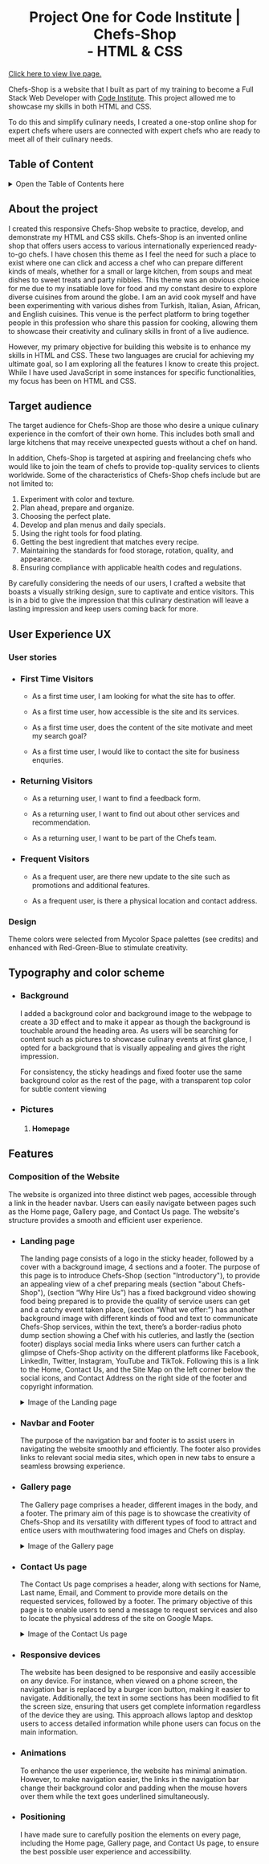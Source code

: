 <h1 align="center">Project One for Code Institute | Chefs-Shop <br>- HTML & CSS</h1>

[Click here to view live page.](https://codeinstitute.net/) <!-- add link to the website picture here -->

Chefs-Shop is a website that I built as part of my training to become a Full Stack Web Developer with [Code Institute](https://codeinstitute.net/). This project allowed me to showcase my skills in both HTML and CSS.

To do this and simplify culinary needs, I created a one-stop online shop for expert chefs where users are connected with expert chefs who are ready to meet all of their culinary needs.



## Table of Content
<details><summary>Open the Table of Contents here </summary>

[About the project](#about-the-project) 

[Target audience](#target-audience)

[User Experience UX](#user-experience-ux)

 - [User stories](#user-stories)
 - [Design](#design)

[Typography and color scheme](#typography-and-color-scheme)


[Features](#features)

 - [Composition of the Website](#composition-of-the-website)
 - Responsiveness
 - Animations

</details>

## About the project

I created this responsive Chefs-Shop website to practice, develop, and demonstrate my HTML and CSS skills. Chefs-Shop is an invented online shop that offers users access to various internationally experienced ready-to-go chefs. I have chosen this theme as I feel the need for such a place to exist where one can click and access a chef who can prepare different kinds of meals, whether for a small or large kitchen, from soups and meat dishes to sweet treats and party nibbles. This theme was an obvious choice for me due to my insatiable love for food and my constant desire to explore diverse cuisines from around the globe. I am an avid cook myself and have been experimenting with various dishes from Turkish, Italian, Asian, African, and English cuisines. This venue is the perfect platform to bring together people in this profession who share this passion for cooking, allowing them to showcase their creativity and culinary skills in front of a live audience.

However, my primary objective for building this website is to enhance my skills in HTML and CSS. These two languages are crucial for achieving my ultimate goal, so I am exploring all the features I know to create this project. While I have used JavaScript in some instances for specific functionalities, my focus has been on HTML and CSS.


## Target audience

The target audience for Chefs-Shop are those who desire a unique culinary experience in the comfort of their own home. This includes both small and large kitchens that may receive unexpected guests without a chef on hand.

In addition, Chefs-Shop is targeted at aspiring and freelancing chefs who would like to join the team of chefs to provide top-quality services to clients worldwide. Some of the characteristics of Chefs-Shop chefs include but are not limited to:

 1. Experiment with color and texture.
 2. Plan ahead, prepare and organize.
 3. Choosing the perfect plate.
 4. Develop and plan menus and daily specials.
 5. Using the right tools for food plating.
 6. Getting the best ingredient that matches every recipe.
 7. Maintaining the standards for food storage, rotation, quality, and appearance.
 8. Ensuring compliance with applicable health codes and regulations.

By carefully considering the needs of our users, I crafted a website that boasts a visually striking design, sure to captivate and entice visitors. This is in a bid to give the impression that this culinary destination will leave a lasting impression and keep users coming back for more.


## User Experience UX

 ### User stories

- ### First Time Visitors

  - As a first time user, I am looking for what the site has to offer.

  - As a first time user, how accessible is the site and its services.

  - As a first time user, does the content of the site motivate and meet my search goal?
  - As a first time user, I would like to contact the site for business enquries.

- ### Returning Visitors

  - As a returning user, I want to find a feedback form.

  - As a returning user, I want to find out about other services and recommendation.

  - As a returning user, I want to be part of the Chefs team.

- ### Frequent Visitors

  - As a frequent user, are there new update to the site such as promotions and additional features.

  - As a frequent user, is there a physical location and contact address.

 ### Design

 Theme colors were selected from Mycolor Space palettes (see credits) and enhanced with Red-Green-Blue to stimulate creativity.


## Typography and color scheme

- ### Background
  I added a background color and background image to the webpage to create a 3D effect and to make it appear as though the background is touchable around the heading area. As users will be searching for content such as pictures to showcase culinary events at first glance, I opted for a background that is visually appealing and gives the right impression.

  For consistency, the sticky headings and fixed footer use the same background color as the rest of the page, with a transparent top color for subtle content viewing

- ### Pictures
  1. #### Homepage

<!-- Will add the section later when I've written some code for the web -->


## Features

  ### Composition of the Website
  The website is organized into three distinct web pages, accessible through a link in the header navbar. Users can easily navigate between pages such as the Home page, Gallery page, and Contact Us page. The website's structure provides a smooth and efficient user experience.

  - ### Landing page
    The landing page consists of a logo in the sticky header, followed by a cover with a background image, 4 sections and a footer.
    The purpose of this page is to introduce Chefs-Shop (section "Introductory"), to provide an appealing view of a chef preparing meals (section "about Chefs-Shop"), (section “Why Hire Us”) has a fixed background video showing food being prepared is to provide the quality of service users can get and a catchy event taken place, (section “What we offer:”) has another background image with different kinds of food and text to communicate Chefs-Shop services, within the text, there’s a border-radius photo dump section showing a Chef with his cutleries, and lastly the (section footer) displays social media links where users can further catch a glimpse of Chefs-Shop activity on the different platforms like Facebook, LinkedIn, Twitter, Instagram, YouTube and TikTok. Following this is a link to the Home, Contact Us, and the Site Map on the left corner below the social icons, and Contact Address on the right side of the footer and copyright information.

    <details>
    <summary>Image of the Landing page </summary> <!-- Add landing page image -->

    </details>

  - ### Navbar and Footer
    The purpose of the navigation bar and footer is to assist users in navigating the website smoothly and efficiently. The footer also provides links to relevant social media sites, which open in new tabs to ensure a seamless browsing experience.

  - ### Gallery page
    The Gallery page comprises a header, different images in the body, and a footer. The primary aim of this page is to showcase the creativity of Chefs-Shop and its versatility with different types of food to attract and entice users with mouthwatering food images and Chefs on display.

    <details>
    <summary>Image of the Gallery page </summary> <!-- Add Gallery page image -->

    </details>

  - ### Contact Us page
    The Contact Us page comprises a header, along with sections for Name, Last name, Email, and Comment to provide more details on the requested services, followed by a footer. The primary objective of this page is to enable users to send a message to request services and also to locate the physical address of the site on Google Maps.

     <details>
    <summary>Image of the Contact Us page </summary> <!-- Add Contact Us page image -->

    </details>

  - ### Responsive devices
    The website has been designed to be responsive and easily accessible on any device. For instance, when viewed on a phone screen, the navigation bar is replaced by a burger icon button, making it easier to navigate. Additionally, the text in some sections has been modified to fit the screen size, ensuring that users get complete information regardless of the device they are using. This approach allows laptop and desktop users to access detailed information while phone users can focus on the main information.

    <!-- Add Responsive image here -->

  - ### Animations
    To enhance the user experience, the website has minimal animation. However, to make navigation easier, the links in the navigation bar change their background color and padding when the mouse hovers over them while the text goes underlined simultaneously.

  - ### Positioning
    I have made sure to carefully position the elements on every page, including the Home page, Gallery page, and Contact Us page, to ensure the best possible user experience and accessibility.
